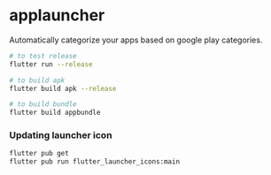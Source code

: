 # applauncher

Automatically categorize your apps based on google play categories.

```bash
# to test release
flutter run --release

# to build apk
flutter build apk --release

# to build bundle
flutter build appbundle
```

### Updating launcher icon

```bash
flutter pub get
flutter pub run flutter_launcher_icons:main
```


